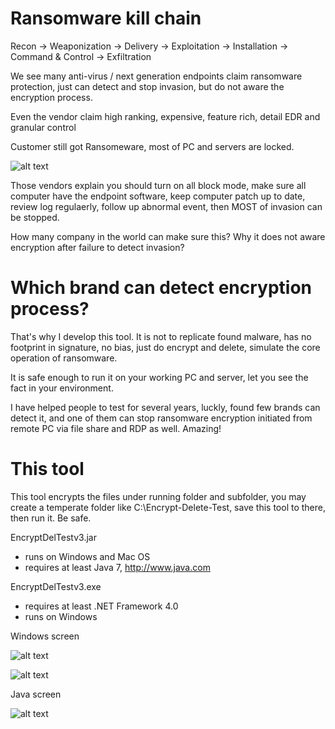 # Ransomware kill chain

Recon -> Weaponization -> Delivery -> Exploitation -> Installation -> Command & Control -> Exfiltration

We see many anti-virus / next generation endpoints claim ransomware protection, just can detect and stop invasion, but do not aware the encryption process.

Even the vendor claim high ranking, expensive, feature rich, detail EDR and granular control

Customer still got Ransomeware, most of PC and servers are locked.

![alt text](https://i1.wp.com/sandiegofreepress.org/wp-content/uploads/2015/12/gold-toilet-paper.jpg?fit=240%2C210&ssl=1)

Those vendors explain you should turn on all block mode, make sure all computer have the endpoint software, keep computer patch up to date, review log regulaerly, follow up abnormal event, then MOST of invasion can be stopped.

How many company in the world can make sure this?  Why it does not aware encryption after failure to detect invasion?


# Which brand can detect encryption process?

That's why I develop this tool.  It is not to replicate found malware, has no footprint in signature, no bias, just do encrypt and delete, simulate the core operation of ransomware.

It is safe enough to run it on your working PC and server, let you see the fact in your environment.

I have helped people to test for several years, luckly, found few brands can detect it, and one of them can stop ransomware encryption initiated from remote PC via file share and RDP as well.  Amazing!


# This tool

This tool encrypts the files under running folder and subfolder, you may create a temperate folder like C:\Encrypt-Delete-Test\, save this tool to there, then run it.  Be safe.


EncryptDelTestv3.jar
- runs on Windows and Mac OS
- requires at least Java 7, http://www.java.com

EncryptDelTestv3.exe
- requires at least .NET Framework 4.0
- runs on Windows



Windows screen


![alt text](https://raw.githubusercontent.com/eddiechu/Encrypt-Delete-Test/main/Image/screen01.png)

![alt text](https://raw.githubusercontent.com/eddiechu/Encrypt-Delete-Test/main/Image/screen03.png)


Java screen

![alt text](https://raw.githubusercontent.com/eddiechu/Encrypt-Delete-Test/main/Image/screen04.png)
